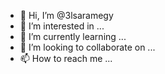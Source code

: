 - 👋 Hi, I’m @3lsaramegy
- 👀 I’m interested in ...
- 🌱 I’m currently learning ...
- 💞️ I’m looking to collaborate on ...
- 📫 How to reach me ...

<!---
3lsaramegy/3lsaramegy is a ✨ special ✨ repository because its `README.md` (this file) appears on your GitHub profile.
You can click the Preview link to take a look at your changes.
--->
